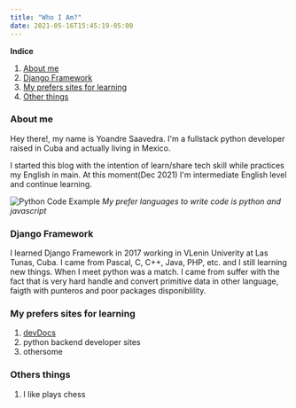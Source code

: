 ```yaml
---
title: "Who I Am?"
date: 2021-05-16T15:45:19-05:00
---
```


**Indice**
1. [About me](#about-me)
2. [Django Framework](#django-framework)
3. [My prefers sites for learning](#my-prefers-sites-for-learning)
4. [Other things](#others-things)

### About me

Hey there!, my name is Yoandre Saavedra. I'm a fullstack python developer raised in Cuba and actually living in Mexico.

I started this blog with the intention of learn/share tech skill while practices my English in main. At this moment(Dec 2021) I'm intermediate English level and continue learning.

![Python Code Example](/blog/python-image.jpg)
*My prefer languages to write code is python and javascript*

### Django Framework

I learned Django Framework in 2017 working in VLenin Univerity at Las Tunas, Cuba. I came from Pascal, C, C++, Java, PHP, etc. and I still learning new things. When I meet python was  a match. I came from suffer with the fact that is very hard handle and convert primitive data in other language, faigth with punteros and poor packages disponiblility.


### My prefers sites for learning
1. [devDocs]()
2. python backend developer sites
3. othersome

### Others things
1. I like plays chess

